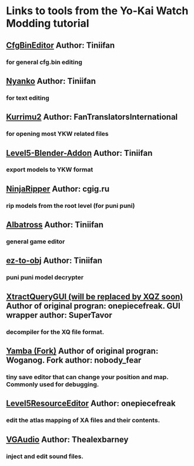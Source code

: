 # Links to tools from the Yo-Kai Watch Modding tutorial

## [CfgBinEditor](https://github.com/Tiniifan/CfgBinEditor) Author: Tiniifan
### for general cfg.bin editing
## [Nyanko](https://github.com/Tiniifan/Nyanko) Author: Tiniifan
### for text editing
## [Kurrimu2](https://github.com/FanTranslatorsInternational/Kuriimu2) Author: FanTranslatorsInternational
### for opening most YKW related files
## [Level5-Blender-Addon](https://github.com/FanTranslatorsInternational/Kuriimu2) Author: Tiniifan
### export models to YKW format
## [NinjaRipper](https://gamebanana.com/tools/5638) Author: cgig.ru
### rip models from the root level (for puni puni)
## [Albatross](https://github.com/Tiniifan/Albatross) Author: Tiniifan
### general game editor
## [ez-to-obj](https://github.com/Tiniifan/ez_to_obj) Author: Tiniifan
### puni puni model decrypter
## [XtractQueryGUI (will be replaced by XQZ soon)](https://github.com/SuperTavor/AllModdingTools/blob/main/files/xqgui.zip) Author of original progran: onepiecefreak. GUI wrapper author: SuperTavor
### decompiler for the XQ file format.
## [Yamba (Fork)](https://github.com/nobodyF34R/Yamba) Author of original progran: Woganog. Fork author: nobody_fear
### tiny save editor that can change your position and map. Commonly used for debugging.
## [Level5ResourceEditor](https://github.com/onepiecefreak3/Level5RessourceEditor) Author: onepiecefreak
### edit the atlas mapping of XA files and their contents.
## [VGAudio](https://github.com/Thealexbarney/VGAudio) Author: Thealexbarney
### inject and edit sound files.
